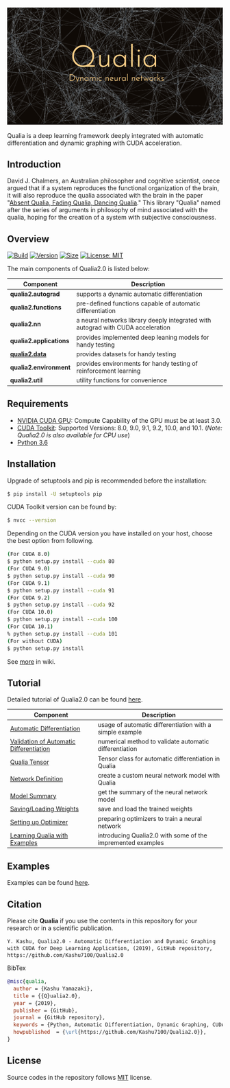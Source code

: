 <p align="center">
  <img src="/assets/qualia.png" alt="Qualia Logo"/>
</p>

Qualia is a deep learning framework deeply integrated with automatic differentiation and dynamic graphing with CUDA acceleration. 

## Introduction
David J. Chalmers, an Australian philosopher and cognitive scientist, onece argued that if a system reproduces the functional organization of the brain, it will also reproduce the qualia associated with the brain in the paper "[Absent Qualia, Fading Qualia, Dancing Qualia](http://consc.net/papers/qualia.html)." This library "Qualia" named after the series of arguments in philosophy of mind associated with the qualia, hoping for the creation of a system with subjective consciousness. 

## Overview

[![Build](https://img.shields.io/badge/build-passing-success.svg)](https://github.com/Kashu7100/Qualia2.0/)
[![Version](https://img.shields.io/badge/package-v0.0.1-informational.svg)](https://github.com/Kashu7100/Qualia2.0/)
[![Size](https://img.shields.io/github/repo-size/Kashu7100/Qualia2.0.svg)](https://github.com/Kashu7100/Qualia2.0/)
[![License: MIT](https://img.shields.io/github/license/Kashu7100/Qualia2.0.svg)](/LICENSE)

The main components of Qualia2.0 is listed below:

| Component | Description |
| ---- | --- |
| **qualia2.autograd** | supports a dynamic automatic differentiation |
| **qualia2.functions** | pre-defined functions capable of automatic differentiation |
| **qualia2.nn** | a neural networks library deeply integrated with autograd with CUDA acceleration |
| **qualia2.applications** | provides implemented deep leaning models for handy testing |
| [**qualia2.data**](/qualia2/data) | provides datasets for handy testing |
| **qualia2.environment** | provides environments for handy testing of reinforcement learning |
| **qualia2.util** | utility functions for convenience |

## Requirements

* [NVIDIA CUDA GPU](https://developer.nvidia.com/cuda-gpus): Compute Capability of the GPU must be at least 3.0.
* [CUDA Toolkit](https://developer.nvidia.com/cuda-zone): Supported Versions: 8.0, 9.0, 9.1, 9.2, 10.0, and 10.1. (*Note: Qualia2.0 is also available for CPU use*)
* [Python 3.6](https://www.python.org/)

## Installation
Upgrade of setuptools and pip is recommended before the installation:
```bash
$ pip install -U setuptools pip
```
CUDA Toolkit version can be found by:
```bash
$ nvcc --version
```
Depending on the CUDA version you have installed on your host, choose the best option from following.
```bash
(For CUDA 8.0)
$ python setup.py install --cuda 80
(For CUDA 9.0)
$ python setup.py install --cuda 90
(For CUDA 9.1)
$ python setup.py install --cuda 91
(For CUDA 9.2)
$ python setup.py install --cuda 92
(For CUDA 10.0)
$ python setup.py install --cuda 100
(For CUDA 10.1)
% python setup.py install --cuda 101
(For without CUDA)
$ python setup.py install
```
See [more](https://github.com/Kashu7100/Qualia2.0/wiki/Installation-Guide) in wiki.

## Tutorial
Detailed tutorial of Qualia2.0 can be found [here](/tutorial).

| Component | Description |
| ---- | --- |
| [Automatic Differentiation](/tutorial/#automatic_differentiation) | usage of automatic differentiation with a simple example |
| [Validation of Automatic Differentiation](/tutorial/#valid_automatic_differentiation) | numerical method to validate automatic differentiation |
| [Qualia Tensor](/tutorial/#qualia_tensor) | Tensor class for automatic differentiation in Qualia |
| [Network Definition](/tutorial/#network_definition) | create a custom neural network model with Qualia |
| [Model Summary](/tutorial/#model_summary) | get the summary of the neural network model |
| [Saving/Loading Weights](/tutorial/#save_load) | save and load the trained weights |
| [Setting up Optimizer](/tutorial/#optim_setup) | preparing optimizers to train a neural network |
| [Learning Qualia with Examples](/tutorial/#ex) | introducing Qualia2.0 with some of the impremented examples |

## Examples
Examples can be found [here](/examples).

## Citation
Please cite **Qualia** if you use the contents in this repository for your research or in a scientific publication.
```
Y. Kashu, Qualia2.0 - Automatic Differentiation and Dynamic Graphing with CUDA for Deep Learning Application, (2019), GitHub repository, https://github.com/Kashu7100/Qualia2.0
```
BibTex
```bibtex
@misc{qualia,
  author = {Kashu Yamazaki},
  title = {{Q}ualia2.0},
  year = {2019},
  publisher = {GitHub},
  journal = {GitHub repository},
  keywords = {Python, Automatic Differentiation, Dynamic Graphing, CUDA, Deep Learning}
  howpublished  = {\url{https://github.com/Kashu7100/Qualia2.0}},
}
```

## License
Source codes in the repository follows [MIT](http://www.opensource.org/licenses/MIT) license.

